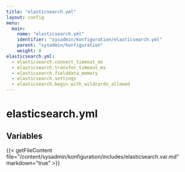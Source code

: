 ```yaml
---
title: "elasticsearch.yml"
layout: config
menu:
  main:
    name: "elasticsearch.yml"
    identifier: "sysadmin/konfiguration/elasticsearch.yml"
    parent: "sysadmin/konfiguration"
    weight: 8
elasticsearch.yml:
  - elasticsearch.connect_timeout_ms
  - elasticsearch.transfer_timeout_ms
  - elasticsearch.fielddata_memory
  - elasticsearch.settings
  - elasticsearch.begin_with_wildcards_allowed
---
```

# elasticsearch.yml

## Variables

{{< getFileContent file="/content/sysadmin/konfiguration/includes/elasticsearch.var.md" markdown="true" >}}